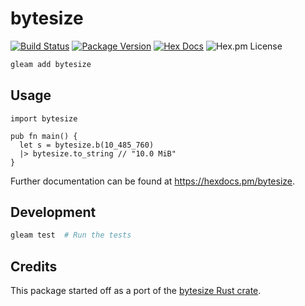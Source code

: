 # bytesize

[![Build Status](https://api.cirrus-ci.com/github/wezm/gleam_bytesize.svg)](https://cirrus-ci.com/github/wezm/gleam_bytesize)
[![Package Version](https://img.shields.io/hexpm/v/bytesize)](https://hex.pm/packages/bytesize)
[![Hex Docs](https://img.shields.io/badge/hex-docs-ffaff3)](https://hexdocs.pm/bytesize/)
![Hex.pm License](https://img.shields.io/hexpm/l/bytesize)


```sh
gleam add bytesize
```

## Usage

```gleam
import bytesize

pub fn main() {
  let s = bytesize.b(10_485_760)
  |> bytesize.to_string // "10.0 MiB"
}
```

Further documentation can be found at <https://hexdocs.pm/bytesize>.

## Development

```sh
gleam test  # Run the tests
```

## Credits

This package started off as a port of the [bytesize Rust crate](https://lib.rs/crates/bytesize).
